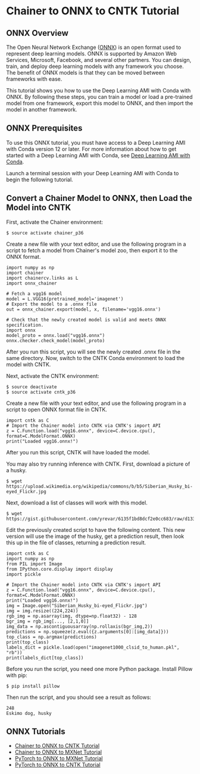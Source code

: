 # Chainer to ONNX to CNTK Tutorial<a name="tutorial-onnx-chainer-cntk"></a>

## ONNX Overview<a name="tutorial-onnx-overview"></a>

The Open Neural Network Exchange \([ONNX](http://onnx.ai/)\) is an open format used to represent deep learning models\. ONNX is supported by Amazon Web Services, Microsoft, Facebook, and several other partners\. You can design, train, and deploy deep learning models with any framework you choose\. The benefit of ONNX models is that they can be moved between frameworks with ease\.

This tutorial shows you how to use the Deep Learning AMI with Conda with ONNX\. By following these steps, you can train a model or load a pre\-trained model from one framework, export this model to ONNX, and then import the model in another framework\.

## ONNX Prerequisites<a name="tutorial-onnx-prereq"></a>

To use this ONNX tutorial, you must have access to a Deep Learning AMI with Conda version 12 or later\. For more information about how to get started with a Deep Learning AMI with Conda, see [Deep Learning AMI with Conda](overview-conda.md)\.

Launch a terminal session with your Deep Learning AMI with Conda to begin the following tutorial\.

## Convert a Chainer Model to ONNX, then Load the Model into CNTK<a name="tutorial-onnx-chainer-cntk-detail"></a>

First, activate the Chainer environment:

```
$ source activate chainer_p36
```

Create a new file with your text editor, and use the following program in a script to fetch a model from Chainer's model zoo, then export it to the ONNX format\.

```
import numpy as np
import chainer
import chainercv.links as L
import onnx_chainer

# Fetch a vgg16 model
model = L.VGG16(pretrained_model='imagenet')
# Export the model to a .onnx file
out = onnx_chainer.export(model, x, filename='vgg16.onnx')

# Check that the newly created model is valid and meets ONNX specification.
import onnx
model_proto = onnx.load("vgg16.onnx")
onnx.checker.check_model(model_proto)
```

After you run this script, you will see the newly created \.onnx file in the same directory\. Now, switch to the CNTK Conda environment to load the model with CNTK\.

Next, activate the CNTK environment:

```
$ source deactivate
$ source activate cntk_p36
```

Create a new file with your text editor, and use the following program in a script to open ONNX format file in CNTK\.

```
import cntk as C
# Import the Chainer model into CNTK via CNTK's import API
z = C.Function.load("vgg16.onnx", device=C.device.cpu(), format=C.ModelFormat.ONNX)
print("Loaded vgg16.onnx!")
```

After you run this script, CNTK will have loaded the model\.

You may also try running inference with CNTK\. First, download a picture of a husky\.

```
$ wget https://upload.wikimedia.org/wikipedia/commons/b/b5/Siberian_Husky_bi-eyed_Flickr.jpg
```

Next, download a list of classes will work with this model\.

```
$ wget https://gist.githubusercontent.com/yrevar/6135f1bd8dcf2e0cc683/raw/d133d61a09d7e5a3b36b8c111a8dd5c4b5d560ee/imagenet1000_clsid_to_human.pkl
```

Edit the previously created script to have the following content\. This new version will use the image of the husky, get a prediction result, then look this up in the file of classes, returning a prediction result\.

```
import cntk as C
import numpy as np
from PIL import Image
from IPython.core.display import display
import pickle

# Import the Chainer model into CNTK via CNTK's import API
z = C.Function.load("vgg16.onnx", device=C.device.cpu(), format=C.ModelFormat.ONNX)
print("Loaded vgg16.onnx!")
img = Image.open("Siberian_Husky_bi-eyed_Flickr.jpg")
img = img.resize((224,224))
rgb_img = np.asarray(img, dtype=np.float32) - 128
bgr_img = rgb_img[..., [2,1,0]]
img_data = np.ascontiguousarray(np.rollaxis(bgr_img,2))
predictions = np.squeeze(z.eval({z.arguments[0]:[img_data]}))
top_class = np.argmax(predictions)
print(top_class)
labels_dict = pickle.load(open("imagenet1000_clsid_to_human.pkl", "rb"))
print(labels_dict[top_class])
```

Before you run the script, you need one more Python package\. Install Pillow with pip:

```
$ pip install pillow
```

Then run the script, and you should see a result as follows:

```
248
Eskimo dog, husky
```

## ONNX Tutorials<a name="tutorial-onnx-footer"></a>
+ [Chainer to ONNX to CNTK Tutorial](#tutorial-onnx-chainer-cntk)
+ [Chainer to ONNX to MXNet Tutorial](tutorial-onnx-chainer-mxnet.md)
+ [PyTorch to ONNX to MXNet Tutorial](tutorial-onnx-pytorch-mxnet.md)
+ [PyTorch to ONNX to CNTK Tutorial](tutorial-onnx-pytorch-cntk.md)